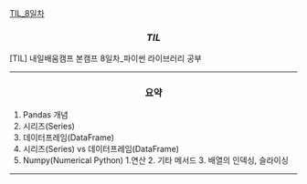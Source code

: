 [TIL_8일차](https://bmk0703.tistory.com/19)

### <center> *TIL* </center>
[TIL] 내일배움캠프 본캠프 8일차_파이썬 라이브러리 공부

---
### <center>**요약**
1. Pandas 개념
2. 시리즈(Series)
3. 데이터프레임(DataFrame)
4. 시리즈(Series) vs 데이터프레임(DataFrame)
5. Numpy(Numerical Python)
    1.연산
    2. 기타 메서드
    3. 배열의 인덱싱, 슬라이싱
---
